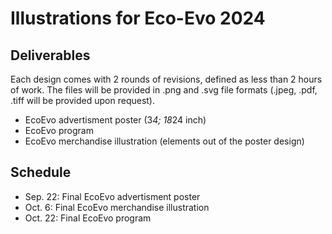 # Illustrations for Eco-Evo 2024

## Deliverables

Each design comes with 2 rounds of revisions, defined as less than 2 hours of work. The files will be provided in .png and .svg file formats (.jpeg, .pdf, .tiff will be provided upon request).
- EcoEvo advertisment poster (3*4; 18*24 inch)
- EcoEvo program
- EcoEvo merchandise illustration (elements out of the poster design)

## Schedule
- Sep. 22: Final EcoEvo advertisment poster
- Oct. 6: Final EcoEvo merchandise illustration
- Oct. 22: Final EcoEvo program

